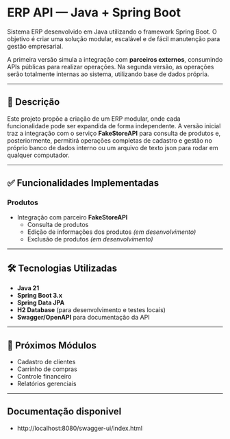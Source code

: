 # ERP API — Java + Spring Boot

Sistema ERP desenvolvido em Java utilizando o framework Spring Boot. O objetivo é criar uma solução modular, escalável e de fácil manutenção para gestão empresarial.

A primeira versão simula a integração com **parceiros externos**, consumindo APIs públicas para realizar operações. Na segunda versão, as operações serão totalmente internas ao sistema, utilizando base de dados própria.

---

## 📖 Descrição

Este projeto propõe a criação de um ERP modular, onde cada funcionalidade pode ser expandida de forma independente. A versão inicial traz a integração com o serviço **FakeStoreAPI** para consulta de produtos e, posteriormente, permitirá operações completas de cadastro e gestão no próprio banco de dados interno ou um arquivo de texto json para rodar em qualquer computador.

---

## ✅ Funcionalidades Implementadas

### Produtos
- Integração com parceiro **FakeStoreAPI**
  - Consulta de produtos
  - Edição de informações dos produtos *(em desenvolvimento)*
  - Exclusão de produtos *(em desenvolvimento)*

---

## 🛠️ Tecnologias Utilizadas

- **Java 21**
- **Spring Boot 3.x**
- **Spring Data JPA**
- **H2 Database** (para desenvolvimento e testes locais)
- **Swagger/OpenAPI** para documentação da API

---

## 📌 Próximos Módulos

- Cadastro de clientes
- Carrinho de compras
- Controle financeiro
- Relatórios gerenciais

---

## Documentação disponivel 
- http://localhost:8080/swagger-ui/index.html

